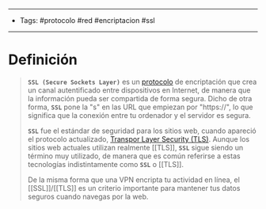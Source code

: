 --------------------
- Tags: #protocolo #red #encriptacion #ssl
-----------------------------
# Definición

> **`SSL (Secure Sockets Layer)`** es un [protocolo](Protocolos%20Comunes) de encriptación que crea un canal autentificado entre dispositivos en Internet, de manera que la información pueda ser compartida de forma segura. Dicho de otra forma, **`SSL`** pone la "s" en las URL que empiezan por "https://", lo que significa que la conexión entre tu ordenador y el servidor es segura.
> 
> **`SSL`** fue el estándar de seguridad para los sitios web, cuando apareció el protocolo actualizado, [Transpor Layer Security (TLS)](TLS). Aunque los sitios web actuales utilizan realmente [[TLS]], **`SSL`** sigue siendo un término muy utilizado, de manera que es común referirse a estas tecnologías indistintamente como **`SSL`** o [[TLS]].
> 
> De la misma forma que una VPN encripta tu actividad en línea, el [[SSL]]/[[TLS]] es un criterio importante para mantener tus datos seguros cuando navegas por la web. 